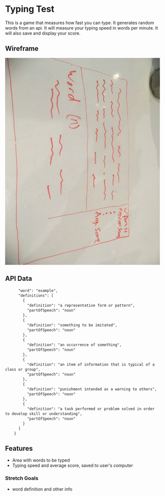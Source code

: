 # Typing Test
This is a game that measures how fast you can type. It generates random words from an api. It will measure your typing speed in words per minute. It will also save and display your score.
## Wireframe
![image](IMG_0400.JPG)
## API Data
```    {
      "word": "example",
      "definitions": [
        {
          "definition": "a representative form or pattern",
          "partOfSpeech": "noun"
        },
        {
          "definition": "something to be imitated",
          "partOfSpeech": "noun"
        },
        {
          "definition": "an occurrence of something",
          "partOfSpeech": "noun"
        },
        {
          "definition": "an item of information that is typical of a class or group",
          "partOfSpeech": "noun"
        },
        {
          "definition": "punishment intended as a warning to others",
          "partOfSpeech": "noun"
        },
        {
          "definition": "a task performed or problem solved in order to develop skill or understanding",
          "partOfSpeech": "noun"
        }
      ]
    }
```

## Features
- Area with words to be typed
- Typing speed and average score, saved to user's computer
### Stretch Goals
- word definition and other info
